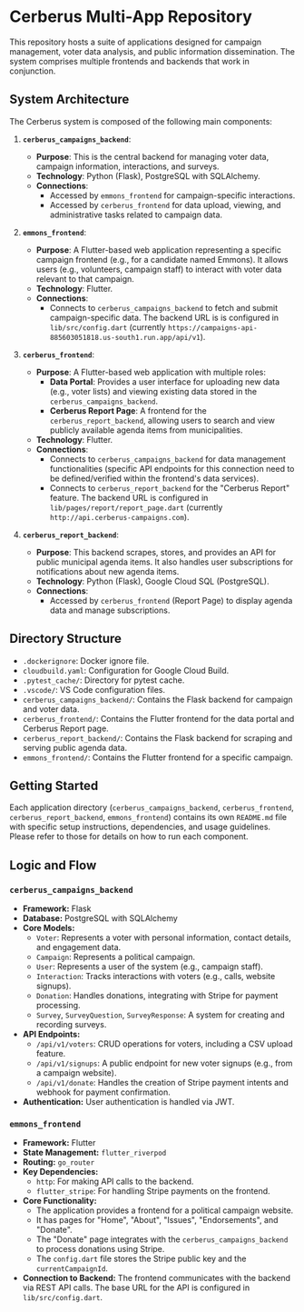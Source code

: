 # Cerberus Multi-App Repository

This repository hosts a suite of applications designed for campaign management, voter data analysis, and public information dissemination. The system comprises multiple frontends and backends that work in conjunction.

## System Architecture

The Cerberus system is composed of the following main components:

1.  **`cerberus_campaigns_backend`**:
    *   **Purpose**: This is the central backend for managing voter data, campaign information, interactions, and surveys.
    *   **Technology**: Python (Flask), PostgreSQL with SQLAlchemy.
    *   **Connections**:
        *   Accessed by `emmons_frontend` for campaign-specific interactions.
        *   Accessed by `cerberus_frontend` for data upload, viewing, and administrative tasks related to campaign data.

2.  **`emmons_frontend`**:
    *   **Purpose**: A Flutter-based web application representing a specific campaign frontend (e.g., for a candidate named Emmons). It allows users (e.g., volunteers, campaign staff) to interact with voter data relevant to that campaign.
    *   **Technology**: Flutter.
    *   **Connections**:
        *   Connects to `cerberus_campaigns_backend` to fetch and submit campaign-specific data. The backend URL is is configured in `lib/src/config.dart` (currently `https://campaigns-api-885603051818.us-south1.run.app/api/v1`).

3.  **`cerberus_frontend`**:
    *   **Purpose**: A Flutter-based web application with multiple roles:
        *   **Data Portal**: Provides a user interface for uploading new data (e.g., voter lists) and viewing existing data stored in the `cerberus_campaigns_backend`.
        *   **Cerberus Report Page**: A frontend for the `cerberus_report_backend`, allowing users to search and view publicly available agenda items from municipalities.
    *   **Technology**: Flutter.
    *   **Connections**:
        *   Connects to `cerberus_campaigns_backend` for data management functionalities (specific API endpoints for this connection need to be defined/verified within the frontend's data services).
        *   Connects to `cerberus_report_backend` for the "Cerberus Report" feature. The backend URL is configured in `lib/pages/report/report_page.dart` (currently `http://api.cerberus-campaigns.com`).

4.  **`cerberus_report_backend`**:
    *   **Purpose**: This backend scrapes, stores, and provides an API for public municipal agenda items. It also handles user subscriptions for notifications about new agenda items.
    *   **Technology**: Python (Flask), Google Cloud SQL (PostgreSQL).
    *   **Connections**:
        *   Accessed by `cerberus_frontend` (Report Page) to display agenda data and manage subscriptions.

## Directory Structure

*   `.dockerignore`: Docker ignore file.
*   `cloudbuild.yaml`: Configuration for Google Cloud Build.
*   `.pytest_cache/`: Directory for pytest cache.
*   `.vscode/`: VS Code configuration files.
*   `cerberus_campaigns_backend/`: Contains the Flask backend for campaign and voter data.
*   `cerberus_frontend/`: Contains the Flutter frontend for the data portal and Cerberus Report page.
*   `cerberus_report_backend/`: Contains the Flask backend for scraping and serving public agenda data.
*   `emmons_frontend/`: Contains the Flutter frontend for a specific campaign.

## Getting Started

Each application directory (`cerberus_campaigns_backend`, `cerberus_frontend`, `cerberus_report_backend`, `emmons_frontend`) contains its own `README.md` file with specific setup instructions, dependencies, and usage guidelines. Please refer to those for details on how to run each component.

## Logic and Flow

### `cerberus_campaigns_backend`

*   **Framework:** Flask
*   **Database:** PostgreSQL with SQLAlchemy
*   **Core Models:**
    *   `Voter`: Represents a voter with personal information, contact details, and engagement data.
    *   `Campaign`: Represents a political campaign.
    *   `User`: Represents a user of the system (e.g., campaign staff).
    *   `Interaction`: Tracks interactions with voters (e.g., calls, website signups).
    *   `Donation`: Handles donations, integrating with Stripe for payment processing.
    *   `Survey`, `SurveyQuestion`, `SurveyResponse`: A system for creating and recording surveys.
*   **API Endpoints:**
    *   `/api/v1/voters`: CRUD operations for voters, including a CSV upload feature.
    *   `/api/v1/signups`: A public endpoint for new voter signups (e.g., from a campaign website).
    *   `/api/v1/donate`: Handles the creation of Stripe payment intents and webhook for payment confirmation.
*   **Authentication:** User authentication is handled via JWT.

### `emmons_frontend`

*   **Framework:** Flutter
*   **State Management:** `flutter_riverpod`
*   **Routing:** `go_router`
*   **Key Dependencies:**
    *   `http`: For making API calls to the backend.
    *   `flutter_stripe`: For handling Stripe payments on the frontend.
*   **Core Functionality:**
    *   The application provides a frontend for a political campaign website.
    *   It has pages for "Home", "About", "Issues", "Endorsements", and "Donate".
    *   The "Donate" page integrates with the `cerberus_campaigns_backend` to process donations using Stripe.
    *   The `config.dart` file stores the Stripe public key and the `currentCampaignId`.
*   **Connection to Backend:** The frontend communicates with the backend via REST API calls. The base URL for the API is configured in `lib/src/config.dart`.